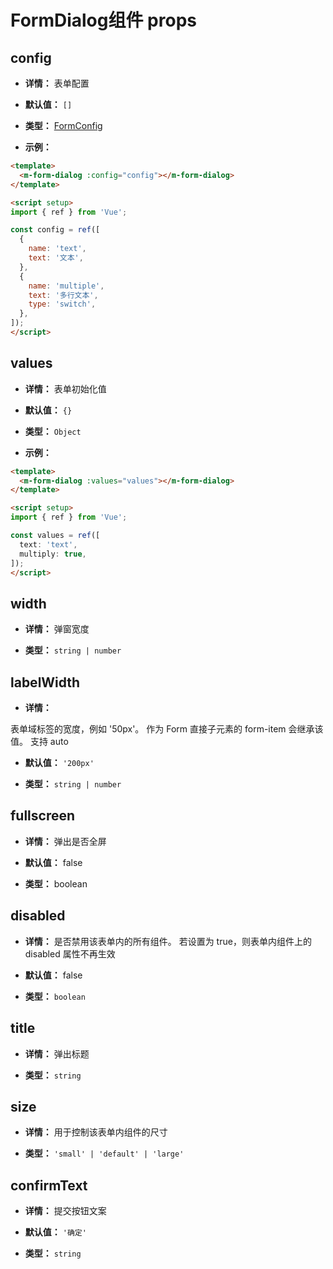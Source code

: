 # FormDialog组件 props

## config

- **详情：**  表单配置

- **默认值：** `[]`

- **类型：** [FormConfig](https://github.com/Tencent/tmagic-editor/blob/c143a5f7670ae61d80c1a2cfcc780cfb5259849d/packages/form/src/schema.ts#L706)

- **示例：**
  
```html
<template>
  <m-form-dialog :config="config"></m-form-dialog>
</template>

<script setup>
import { ref } from 'Vue';

const config = ref([
  {
    name: 'text',
    text: '文本',
  },
  {
    name: 'multiple',
    text: '多行文本',
    type: 'switch',
  },
]);
</script>
```

## values

- **详情：**  表单初始化值

- **默认值：** `{}`

- **类型：** `Object`

- **示例：**
  
```html
<template>
  <m-form-dialog :values="values"></m-form-dialog>
</template>

<script setup>
import { ref } from 'Vue';

const values = ref([
  text: 'text',
  multiply: true,
]);
</script>
```

## width

- **详情：** 弹窗宽度

- **类型：** `string | number`

## labelWidth

- **详情：** 

表单域标签的宽度，例如 '50px'。 作为 Form 直接子元素的 form-item 会继承该值。 支持 auto

- **默认值：** `'200px'`

- **类型：** `string | number`

## fullscreen

- **详情：** 弹出是否全屏
  
- **默认值：** false

- **类型：** boolean

## disabled

- **详情：** 是否禁用该表单内的所有组件。 若设置为 true，则表单内组件上的 disabled 属性不再生效

- **默认值：** false

- **类型：**  `boolean`

## title

- **详情：** 弹出标题

- **类型：** `string`

## size

- **详情：** 用于控制该表单内组件的尺寸

- **类型：** `'small' | 'default' | 'large'`

## confirmText

- **详情：** 提交按钮文案

- **默认值：** `'确定'`

- **类型：** `string`
